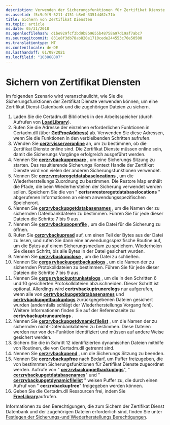 ```yaml
---
description: Verwenden der Sicherungsfunktionen für Zertifikat Dienste zum Sichern einer Zertifikat Dienst Datenbank und der zugehörigen Dateien.
ms.assetid: f5c9c9f9-5211-4151-b8e0-3351d462c71b
title: Sichern von Zertifikat Diensten
ms.topic: article
ms.date: 05/31/2018
ms.openlocfilehash: d1be929fcf3bd9b8b9655b48758a97d19af7abc7
ms.sourcegitcommit: 831e8f3db78ab820e1710cede244553c70e50500
ms.translationtype: MT
ms.contentlocale: de-DE
ms.lasthandoff: 01/08/2021
ms.locfileid: "103868807"
---
```

# <a name="backing-up-certificate-services"></a>Sichern von Zertifikat Diensten

Im folgenden Szenario wird veranschaulicht, wie Sie die Sicherungsfunktionen der Zertifikat Dienste verwenden können, um eine Zertifikat Dienst-Datenbank und die zugehörigen Dateien zu sichern.

1.  Laden Sie die Certadm.dll Bibliothek in den Arbeitsspeicher (durch Aufrufen von [**LoadLibrary**](/windows/win32/api/libloaderapi/nf-libloaderapi-loadlibrarya)).
2.  Rufen Sie die Adresse der einzelnen erforderlichen Funktionen in Certadm.dll (über [**GetProcAddress**](/windows/win32/api/libloaderapi/nf-libloaderapi-getprocaddress)) ab. Verwenden Sie diese Adressen, wenn Sie die Funktionen in den verbleibenden Schritten aufrufen.
3.  Wenden Sie [**cerzrvisserveronline**](/windows/desktop/api/Certbcli/nf-certbcli-certsrvisserveronlinew) an, um zu bestimmen, ob die Zertifikat Dienste online sind. Die Zertifikat Dienste müssen online sein, damit die Sicherungs Vorgänge erfolgreich ausgeführt werden.
4.  Nennen Sie [**cerzrvbackupprepare**](/windows/desktop/api/Certbcli/nf-certbcli-certsrvbackuppreparew) , um eine Sicherungs Sitzung zu starten. Das resultierende Sicherungs Kontext Handle der Zertifikat Dienste wird von vielen der anderen Sicherungsfunktionen verwendet.
5.  Nennen Sie [**cerzrvrestoregetdatabaselocations**](/windows/desktop/api/Certbcli/nf-certbcli-certsrvrestoregetdatabaselocationsw) , um die Wiederherstellungs Zuordnung zu bestimmen. Die Restore Map enthält die Pfade, die beim Wiederherstellen der Sicherung verwendet werden sollen. Speichern Sie die von " **certsrvrestoregetdatabaselocations** " abgerufenen Informationen an einem anwendungsspezifischen Speicherort.
6.  Nennen Sie [**cerzrvbackupgetdatabasenames**](/windows/desktop/api/Certbcli/nf-certbcli-certsrvbackupgetdatabasenamesw) , um die Namen der zu sichernden Datenbankdateien zu bestimmen. Führen Sie für jede dieser Dateien die Schritte 7 bis 9 aus.
7.  Nennen Sie [**cerzrvbackupopenfile**](/windows/desktop/api/Certbcli/nf-certbcli-certsrvbackupopenfilew) , um die Datei für die Sicherung zu öffnen.
8.  Rufen Sie [**cerzrvbackupread**](/windows/desktop/api/Certbcli/nf-certbcli-certsrvbackupread) auf, um einen Teil der Bytes aus der Datei zu lesen, und rufen Sie dann eine anwendungsspezifische Routine auf, um die Bytes auf einem Sicherungsmedium zu speichern. Wiederholen Sie diesen Schritt, bis alle Bytes in der Datei gesichert wurden.
9.  Nennen Sie [**cerzrvbackupclose**](/windows/desktop/api/Certbcli/nf-certbcli-certsrvbackupclose) , um die Datei zu schließen.
10. Nennen Sie [**cergs rvbackupgetbackuplogs**](/windows/desktop/api/Certbcli/nf-certbcli-certsrvbackupgetbackuplogsw) , um die Namen der zu sichernden Protokolldateien zu bestimmen. Führen Sie für jede dieser Dateien die Schritte 7 bis 9 aus.
11. Nennen Sie [**cergs rvbackuptrunkatelogs**](/windows/desktop/api/Certbcli/nf-certbcli-certsrvbackuptruncatelogs) , um die in den Schritten 6 und 10 gesicherten Protokolldateien abzuschneiden. Dieser Schritt ist optional. Allerdings wird **certrvbackuptrunerelogs** nur aufgerufen, wenn alle von [**certrvbackupgetdatabasenames**](/windows/desktop/api/Certbcli/nf-certbcli-certsrvbackupgetdatabasenamesw) und [**certrvbackupgetbackuplogs**](/windows/desktop/api/Certbcli/nf-certbcli-certsrvbackupgetbackuplogsw) zurückgegebenen Dateien gesichert wurden (andernfalls schlägt der Wiederherstellungs Vorgang fehl). Weitere Informationen finden Sie auf der Referenzseite zu **certrvbackuptruneurelogs** .
12. Nennen Sie [**cerzrvbackupgetdynamicfilelist**](/windows/desktop/api/Certbcli/nf-certbcli-certsrvbackupgetdynamicfilelistw) , um die Namen der zu sichernden nicht-Datenbankdateien zu bestimmen. Diese Dateien werden nur von der-Funktion identifiziert und müssen auf andere Weise gesichert werden.
13. Sichern Sie die in Schritt 12 identifizierten dynamischen Dateien mithilfe von Routinen, die von Certadm.dll getrennt sind.
14. Nennen Sie [**cerzrvbackupend**](/windows/desktop/api/Certbcli/nf-certbcli-certsrvbackupend) , um die Sicherungs Sitzung zu beenden.
15. Nennen Sie [**cerzrvbackupfree**](/windows/desktop/api/Certbcli/nf-certbcli-certsrvbackupfree) nach Bedarf, um Puffer freizugeben, die von bestimmten Sicherungsfunktionen für Zertifikat Dienste zugeordnet werden. Aufrufe von " [**cerzrvbackupgetbackuplogs**](/windows/desktop/api/Certbcli/nf-certbcli-certsrvbackupgetbackuplogsw)", " [**cerzrvbackupgetdatabasenames**](/windows/desktop/api/Certbcli/nf-certbcli-certsrvbackupgetdatabasenamesw)" und " [**cerzrvbackupgetdynamicfilelist**](/windows/desktop/api/Certbcli/nf-certbcli-certsrvbackupgetdynamicfilelistw) " weisen Puffer zu, die durch einen Aufruf von " **cerzrvbackupfree**" freigegeben werden können.
16. Geben Sie die Certadm.dll Ressourcen frei, indem Sie [**FreeLibrary**](/windows/win32/api/libloaderapi/nf-libloaderapi-freelibrary)aufrufen.

Informationen zu den Berechtigungen, die zum Sichern der Zertifikat Dienst Datenbank und der zugehörigen Dateien erforderlich sind, finden Sie unter [Festlegen der Sicherungs-und Wiederherstellungs Berechtigungen](setting-the-backup-and-restore-privileges.md).

 

 
